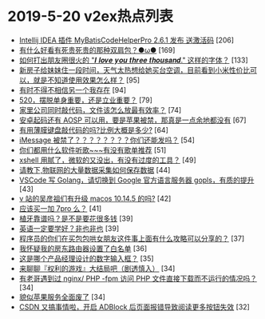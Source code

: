 # 2019-5-20 v2ex热点列表

+ [Intellij IDEA 插件 MyBatisCodeHelperPro 2.6.1 发布 送激活码](https://www.v2ex.com/t/565775#reply206) [206]
+ [有什么好看有死贵死贵的那种双肩包？●ω●](https://www.v2ex.com/t/565690#reply169) [169]
+ [如何打出朋友圈很火的 "𝑰 𝒍𝒐𝒗𝒆 𝒚𝒐𝒖 𝒕𝒉𝒓𝒆𝒆 𝒕𝒉𝒐𝒖𝒔𝒂𝒏𝒅." 这样的字体？](https://www.v2ex.com/t/565803#reply133) [133]
+ [新房子给妹妹住一段时间，天气太热想给她买台空调，目前看到小米性价比可以，就是不知道使用效果怎么样？](https://www.v2ex.com/t/565677#reply95) [95]
+ [有时不得不相信另一个我存在](https://www.v2ex.com/t/565683#reply94) [94]
+ [520，摆脱单身重要，还是立业重要？](https://www.v2ex.com/t/565686#reply79) [79]
+ [家里公司同时敲代码，文件该怎么放最有效率？](https://www.v2ex.com/t/565765#reply74) [74]
+ [安卓起码还有 AOSP 可以用，要是苹果被禁，那真是一点余地都没有](https://www.v2ex.com/t/565880#reply67) [67]
+ [有用薄膜键盘敲代码的吗?比例大概是多少?](https://www.v2ex.com/t/565789#reply64) [64]
+ [iMessage 被禁了？？？？？？？？你们还能发吗？](https://www.v2ex.com/t/565710#reply54) [54]
+ [你们都用什么软件听歌~~~有没有歌单推荐](https://www.v2ex.com/t/565861#reply51) [51]
+ [xshell 用腻了，微软的又没出，有没有过度的工具？](https://www.v2ex.com/t/565879#reply49) [49]
+ [请教下,物联网的大量数据采集如何保存数据](https://www.v2ex.com/t/565778#reply44) [44]
+ [VSCode 写 Golang，请切换到 Google 官方语言服务器 gopls，有质的提升](https://www.v2ex.com/t/565669#reply43) [43]
+ [v 站的吴彦祖们有升级 macos 10.14.5 的吗?](https://www.v2ex.com/t/565687#reply42) [42]
+ [应该买一加 7pro 么？](https://www.v2ex.com/t/565808#reply41) [41]
+ [植牙靠谱吗？是不是要花很多钱](https://www.v2ex.com/t/565823#reply39) [39]
+ [英语一定要学好？非也非也](https://www.v2ex.com/t/565893#reply39) [39]
+ [程序员的你们在买包包哄女朋友这件事上面有什么攻略可以分享的？](https://www.v2ex.com/t/565678#reply37) [37]
+ [我怀疑我的房东路由器设置了白名单](https://www.v2ex.com/t/565668#reply36) [36]
+ [这是哪个产品经理设计的数字输入框？](https://www.v2ex.com/t/565726#reply35) [35]
+ [来聊聊『权利的游戏』大结局吧（剧透慎入）](https://www.v2ex.com/t/565774#reply34) [34]
+ [有老哥遇到过 nginx/ PHP -fpm 访问 PHP 文件直接下载而不运行的情况吗？](https://www.v2ex.com/t/565829#reply34) [34]
+ [貌似苹果服务全面废了](https://www.v2ex.com/t/565753#reply34) [34]
+ [CSDN 又搞事情啦，开启 ADBlock 后页面报错导致阅读更多按钮失效](https://www.v2ex.com/t/565685#reply32) [32]
